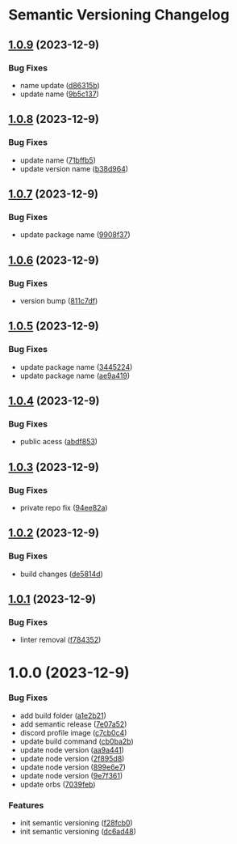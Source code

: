 # Semantic Versioning Changelog

## [1.0.9](https://github.com/coinbrix/CustomAuth/compare/v1.0.8...v1.0.9) (2023-12-9)


### Bug Fixes

* name update ([d86315b](https://github.com/coinbrix/CustomAuth/commit/d86315bc21e3f21c5398e378467424f4dd3b3a0a))
* update name ([9b5c137](https://github.com/coinbrix/CustomAuth/commit/9b5c137d00ddf49530aae4708c21421fd881e918))

## [1.0.8](https://github.com/coinbrix/CustomAuth/compare/v1.0.7...v1.0.8) (2023-12-9)


### Bug Fixes

* update name ([71bffb5](https://github.com/coinbrix/CustomAuth/commit/71bffb54c24aeeb6a06dc6e6cd258882cd6ab090))
* update version name ([b38d964](https://github.com/coinbrix/CustomAuth/commit/b38d964291a77fb54f61aafd38a2a9ff173b3dcb))

## [1.0.7](https://github.com/coinbrix/CustomAuth/compare/v1.0.6...v1.0.7) (2023-12-9)


### Bug Fixes

* update package name ([9908f37](https://github.com/coinbrix/CustomAuth/commit/9908f37d88317298d18b483ab27a9f15341a36b9))

## [1.0.6](https://github.com/coinbrix/CustomAuth/compare/v1.0.5...v1.0.6) (2023-12-9)


### Bug Fixes

* version bump ([811c7df](https://github.com/coinbrix/CustomAuth/commit/811c7dfc44ba1ee2a74ed9540decc08951e79aba))

## [1.0.5](https://github.com/coinbrix/CustomAuth/compare/v1.0.4...v1.0.5) (2023-12-9)


### Bug Fixes

* update package name ([3445224](https://github.com/coinbrix/CustomAuth/commit/344522401bce2b5be0c940fdd8e6fd2e982ca195))
* update package name ([ae9a419](https://github.com/coinbrix/CustomAuth/commit/ae9a4192283fd3aefd42f5e868ccf4ef0ca3f03a))

## [1.0.4](https://github.com/coinbrix/CustomAuth/compare/v1.0.3...v1.0.4) (2023-12-9)


### Bug Fixes

* public acess ([abdf853](https://github.com/coinbrix/CustomAuth/commit/abdf8536f0a99537aecb7ad6f951715b27028e87))

## [1.0.3](https://github.com/coinbrix/CustomAuth/compare/v1.0.2...v1.0.3) (2023-12-9)


### Bug Fixes

* private repo fix ([94ee82a](https://github.com/coinbrix/CustomAuth/commit/94ee82ae225037857000a28f51318abaeef169cd))

## [1.0.2](https://github.com/coinbrix/CustomAuth/compare/v1.0.1...v1.0.2) (2023-12-9)


### Bug Fixes

* build changes ([de5814d](https://github.com/coinbrix/CustomAuth/commit/de5814da8e149f0b44f7167e70fa43f450ec548a))

## [1.0.1](https://github.com/coinbrix/CustomAuth/compare/v1.0.0...v1.0.1) (2023-12-9)


### Bug Fixes

* linter removal ([f784352](https://github.com/coinbrix/CustomAuth/commit/f784352405c3b4aac63cf3f6b905c674ce9ff28d))

# 1.0.0 (2023-12-9)


### Bug Fixes

* add build folder ([a1e2b21](https://github.com/coinbrix/CustomAuth/commit/a1e2b21e6d7f6768c63c9c4810aa2fa06d278bae))
* add semantic release ([7e07a52](https://github.com/coinbrix/CustomAuth/commit/7e07a52c9c31b0f70b5619faaaca8591411bbfa6))
* discord profile image ([c7cb0c4](https://github.com/coinbrix/CustomAuth/commit/c7cb0c41ac149d5ad9fc7ab008b705b57f2b42fb))
* update build command ([cb0ba2b](https://github.com/coinbrix/CustomAuth/commit/cb0ba2b341edcb394c8ae3df44befaccdfad82a3))
* update node version ([aa9a441](https://github.com/coinbrix/CustomAuth/commit/aa9a4419f0598868afcfecb6d5d672a0714f65df))
* update node version ([2f895d8](https://github.com/coinbrix/CustomAuth/commit/2f895d8908a8d80cf61bcd1a5a201f36f53e47ac))
* update node version ([899e6e7](https://github.com/coinbrix/CustomAuth/commit/899e6e71a011ff9d5f4089935b93f1f0e6cff289))
* update node version ([9e7f361](https://github.com/coinbrix/CustomAuth/commit/9e7f3614fe7524a358cfe085d9ab0cc7fbca934c))
* update orbs ([7039feb](https://github.com/coinbrix/CustomAuth/commit/7039feb8f23b083baa0950b0faec6e7f236f5046))


### Features

* init semantic versioning ([f28fcb0](https://github.com/coinbrix/CustomAuth/commit/f28fcb0e0776450503f15256ff101b9540ef32d2))
* init semantic versioning ([dc6ad48](https://github.com/coinbrix/CustomAuth/commit/dc6ad48d3cf2b3ebd976d3bb649c77dfad27330d))
